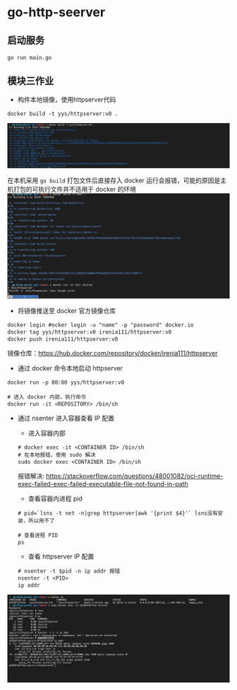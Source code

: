 # go-http-seerver
## 启动服务
```shell
go run main.go
```
## 模块三作业
- 构件本地镜像，使用httpserver代码
```shell
docker build -t yys/httpserver:v0 .  
```
![构件本地镜像](./images/Screen%20Shot%202022-10-16%20at%2022.05.01.png)

在本机采用 `go build` 打包文件后直接存入 docker 运行会报错，可能的原因是主机打包的可执行文件并不适用于 docker 的环境
![运行失败](./images/Screen%20Shot%202022-10-17%20at%2013.06.53.png)

- 将镜像推送至 docker 官方镜像仓库
```shell
docker login #ocker login -u "name" -p "password" docker.io
docker tag yys/httpserver:v0 irenia111/httpserver:v0
docker push irenia111/httpserver:v0
```
镜像仓库：https://hub.docker.com/repository/docker/irenia111/httpserver

- 通过 docker 命令本地启动 httpserver
```shell
docker run -p 80:80 yys/httpserver:v0

# 进入 docker 内部，执行命令
docker run -it <REPOSITORY> /bin/sh
```

- 通过 nsenter 进入容器查看 IP 配置
  * 进入容器内部  
  ```shell
  # docker exec -it <CONTAINER ID> /bin/sh 
  # 在本地报错，使用 sudo 解决
  sudo docker exec <CONTAINER ID> /bin/sh
  ```
  报错解决: https://stackoverflow.com/questions/48001082/oci-runtime-exec-failed-exec-failed-executable-file-not-found-in-path

  * 查看容器内进程 pid
  ```shell
  # pid=`lsns -t net -n|grep httpserver|awk '{print $4}'` lsns没有安装，所以用不了

  # 查看进程 PID
  ps
  ```
  * 查看 httpserver IP 配置
  ```shell
  # nsenter -t $pid -n ip addr 报错
  nsenter -t <PID>
  ip addr
  ```
![通过 nsenter 进入容器查看 IP 配置](./images/Screen%20Shot%202022-10-16%20at%2022.23.53.png)